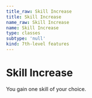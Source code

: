 ```yaml
---
title_raw: Skill Increase
title: Skill Increase
name_raw: Skill Increase
name: Skill Increase
type: classes
subtype: 'null'
kind: 7th-level features
---
```


# Skill Increase

You gain one skill of your choice.

